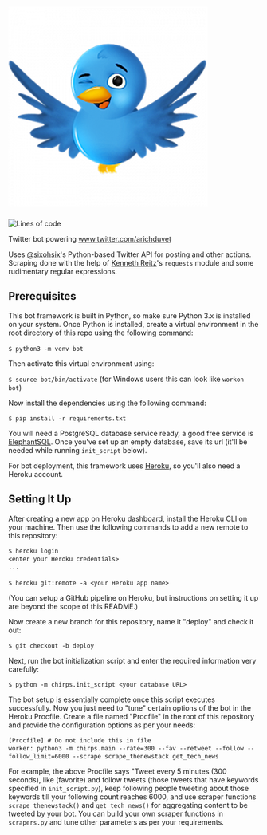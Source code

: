 # ![chirps](1.png )

![Lines of code](https://tokei.rs/b1/github/schedutron/chirps)

Twitter bot powering www.twitter.com/arichduvet

Uses [@sixohsix](https://github.com/sixohsix)'s Python-based Twitter API for posting and other actions.
Scraping done with the help of [Kenneth Reitz](https://github.com/kennethreitz)'s `requests` module and some rudimentary regular expressions.

## Prerequisites

This bot framework is built in Python, so make sure Python 3.x is installed on your system. Once Python is installed, create a virtual environment in the root directory of this repo using the following command:

```$ python3 -m venv bot```

Then activate this virtual environment using:

```$ source bot/bin/activate``` (for Windows users this can look like `workon bot`)

Now install the dependencies using the following command:

```
$ pip install -r requirements.txt
```

You will need a PostgreSQL database service ready, a good free service is [ElephantSQL](https://elephantsql.com). Once you've set up an empty database, save its url (it'll be needed while running `init_script` below).

For bot deployment, this framework uses [Heroku](https://heroku.com), so you'll also need a Heroku account.

## Setting It Up

After creating a new app on Heroku dashboard, install the Heroku CLI on your machine. Then use the following commands to add a new remote to this repository:
```
$ heroku login
<enter your Heroku credentials>
...

$ heroku git:remote -a <your Heroku app name>
```

(You can setup a GitHub pipeline on Heroku, but instructions on setting it up are beyond the scope of this README.)

Now create a new branch for this repository, name it "deploy" and check it out:
```
$ git checkout -b deploy
```

Next, run the bot initialization script and enter the required information very carefully:

```
$ python -m chirps.init_script <your database URL>
```

The bot setup is essentially complete once this script executes successfully. Now you just need to "tune" certain options of the bot in the Heroku Procfile. Create a file named "Procfile" in the root of this repository and provide the configuration options as per your needs:

```
[Procfile] # Do not include this in file
worker: python3 -m chirps.main --rate=300 --fav --retweet --follow --follow_limit=6000 --scrape scrape_thenewstack get_tech_news
```

For example, the above Procfile says "Tweet every 5 minutes (300 seconds), like (favorite) and follow tweets (those tweets that have keywords specified in `init_script.py`), keep following people tweeting about those keywords till your following count reaches 6000, and use scraper functions `scrape_thenewstack()` and `get_tech_news()` for aggregating content to be tweeted by your bot. You can build your own scraper functions in `scrapers.py` and tune other parameters as per your requirements.
